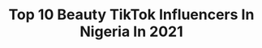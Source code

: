 ---
title: Top 10 Beauty TikTok Influencers In Nigeria In 2021
description: >-
  Find top beauty TikTok influencers in Nigeria in 2021. Most popular hashtags: #fyp #beauty #makeup #duet.
platform: TikTok
hits: 21
text_top: Identify the most popular TikTok profiles on inBeat.
text_bottom: Our search engine aggregates 21 TikTok influencers like this in Nigeria for you to pitch.
profiles:
  - username: "lebats"
    fullname: >-
      Christabel
    bio: >-
      Faouzia’s tune soothes my soul CEO of Rants 📩 hellolebats@gmail.com
    location: "Nigeria"
    followers: 64800
    engagement: 1520
    commentsToLikes: 0.035988
    id: ck9116i5lkkii0j78znpm6o9a
    verified: false
    hashtags: "#greenscreen, #jijing, #jiji, #foryou"
  - username: "iamonyinyechi"
    fullname: >-
      Onyinye Efiokwu
    bio: >-
      Dm me on ig for promotions ✌🏾 🇳🇬 🇳🇬
    location: "Nigeria"
    followers: 95800
    engagement: 1501
    commentsToLikes: 0.014120
    id: ckc91ir5grj0l0j23jgkk9qpt
    verified: false
    hashtags: "#fyp, #iamonyinyechi, #makeuptransition, #beauty"
  - username: "enioluwa"
    fullname: >-
      📍Eni
    bio: >-
      📍Food 📍Grooming Enioluwaadeoluwa@gmail.com
    location: "Nigeria"
    followers: 13200
    engagement: 1087
    commentsToLikes: 0.028902
    id: ck9k6x8yx2ng20j78uein2fmy
    verified: false
    hashtags: "#fyp, #fy, #beautynation, #teamtennie"
  - username: "obiekweretta"
    fullname: >-
      Loretta
    bio: >-
      #ENDSARS PLEASE SIGN THE PETITION BY CLICKING THE LINK BELOW!
    location: "Nigeria"
    followers: 24100
    engagement: 1447
    commentsToLikes: 0.062706
    id: ck9116r1wkmyt0j78ro6muq33
    verified: false
    hashtags: "#obiekweretta, #outfit, #fyp, #viralvideo"
  - username: "cyrilna_n"
    fullname: >-
      cyrilna_n
    bio: >-
      Started 2016. My Audition Room! Everything and Anything 💃🏽💆🏽‍♀️ 💄🎬 🎤 🇳🇬
    location: "Nigeria"
    followers: 25400
    engagement: 1347
    commentsToLikes: 0.088193
    id: ck9107jtvgpcc0j78dusyp47q
    verified: false
    hashtags: "#itstartsontiktok, #naija, #nigeriantiktok, #nigeria"
  - username: "tinanutcrazy"
    fullname: >-
      Tina Samuel
    bio: >-
      Self taught makeup artist⭐️ IG:@tinanutcrazy Tinasamuelofficial@gmail.com
    location: "Nigeria"
    followers: 62000
    engagement: 1426
    commentsToLikes: 0.058605
    id: ck90z7dakcup00j782nf3in88
    verified: false
    hashtags: "#halloweenlooks, #instyle, #foryou, #fyp"
  - username: "babycynci"
    fullname: >-
      Cyn
    bio: >-
      CEO of being unbothered ✌🏽 🇳🇬🇳🇬 Love is love 📩 its_berry@yahoo.com 40k 🥰
    location: "Nigeria"
    followers: 39700
    engagement: 1405
    commentsToLikes: 0.046291
    id: ckb0wtv2nlyqh0j23yxtvk0e7
    verified: false
    hashtags: "#foryoupage, #react, #reactionvideo, #dance"
  - username: "makhosibmusambasi"
    fullname: >-
      Makhosi B Musambasi
    bio: >-
      Certified Master Coach
    location: "Nigeria"
    followers: 7232
    engagement: 532
    commentsToLikes: 0.050460
    id: ckcv08gfdn34w0j23o39nu5b4
    verified: false
    hashtags: "#lifecoach, #over40, #tiktokdubai, #pinkoctober"
  - username: "pauleegram"
    fullname: >-
      James Paul Chinemere
    bio: >-
      Am I a joke to you??🙄
    location: "Nigeria"
    followers: 37300
    engagement: 1009
    commentsToLikes: 0.012932
    id: ckb9mp7mtfzxh0j2344jz49k8
    verified: false
    hashtags: "#ekaette, #explore, #thatkatastrophicfamily, #nigeria"
  - username: "lizzygold4real"
    fullname: >-
      Lizzygoldofficial
    bio: >-
      Am new on tiktok ..filmmaker.. IG:lizzygoldofficial
    location: "Nigeria"
    followers: 132800
    engagement: 987
    commentsToLikes: 0.009413
    id: ckae964y9p9ya0i780m92l31u
    verified: false
    hashtags: "#tik, #tiktok, #trending, #height"
---